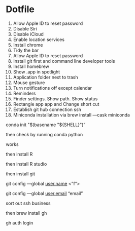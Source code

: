 # Dotfile

1. Allow Apple ID to reset password 
2. Disable Siri 
3. Disable iCloud 
4. Enable location services 
5. Install chrome
6. Tidy the bar 
7. Allow Apple ID to reset password 
8. Install git first and command line developer tools 
9. Install homebrew
10. Show .app in spotlight 
11. Application folder next to trash 
12. Mouse gesture 
13. Turn notifications off except calendar 
14. Reminders 
15. Finder settings. Show path. Show status 
16. Rectangle app app and Change short cut 
17. Establish git hub connection ssh 
18. Miniconda installation via brew install —cask miniconda

conda init "$(basename "${SHELL}")”

then check by running conda python 

works

then install R 

then install R studio

then install git

git config —global [user.name](http://user.name) <”f”>

git config —global [user.email](http://user.email) “email”

sort out ssh business

then brew install gh

gh auth login